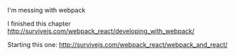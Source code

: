 I'm messing with webpack

I finished this chapter http://survivejs.com/webpack_react/developing_with_webpack/

Starting this one: http://survivejs.com/webpack_react/webpack_and_react/